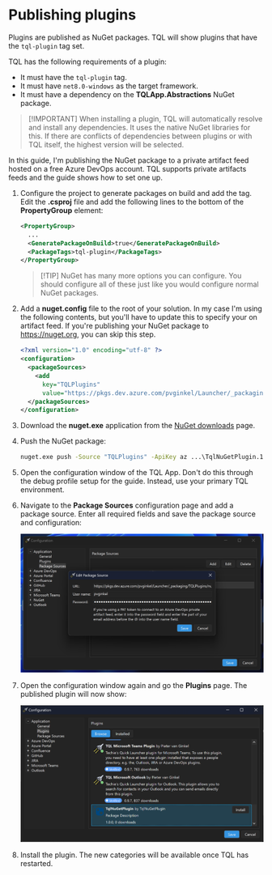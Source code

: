 # Publishing plugins

Plugins are published as NuGet packages. TQL will show plugins that have the
`tql-plugin` tag set.

TQL has the following requirements of a plugin:

- It must have the `tql-plugin` tag.
- It must have `net8.0-windows` as the target framework.
- It must have a dependency on the **TQLApp.Abstractions** NuGet package.

> [!IMPORTANT] When installing a plugin, TQL will automatically resolve and
> install any dependencies. It uses the native NuGet libraries for this. If
> there are conflicts of dependencies between plugins or with TQL itself, the
> highest version will be selected.

In this guide, I'm publishing the NuGet package to a private artifact feed
hosted on a free Azure DevOps account. TQL supports private artifacts feeds and
the guide shows how to set one up.

1. Configure the project to generate packages on build and add the tag. Edit the
   **.csproj** file and add the following lines to the bottom of the
   **PropertyGroup** element:

   ```xml
   <PropertyGroup>
     ...
     <GeneratePackageOnBuild>true</GeneratePackageOnBuild>
     <PackageTags>tql-plugin</PackageTags>
   </PropertyGroup>
   ```

   > [!TIP] NuGet has many more options you can configure. You should configure
   > all of these just like you would configure normal NuGet packages.

2. Add a **nuget.config** file to the root of your solution. In my case I'm
   using the following contents, but you'll have to update this to specify your
   on artifact feed. If you're publishing your NuGet package to
   https://nuget.org, you can skip this step.

   ```xml
   <?xml version="1.0" encoding="utf-8" ?>
   <configuration>
     <packageSources>
       <add
         key="TQLPlugins"
         value="https://pkgs.dev.azure.com/pvginkel/Launcher/_packaging/TQLPlugins/nuget/v3/index.json" />
     </packageSources>
   </configuration>
   ```

3. Download the **nuget.exe** application from the
   [NuGet downloads](https://www.nuget.org/downloads) page.

4. Push the NuGet package:

   ```bat
   nuget.exe push -Source "TQLPlugins" -ApiKey az ...\TqlNuGetPlugin.1.0.0.nupkg
   ```

5. Open the configuration window of the TQL App. Don't do this through the debug
   profile setup for the guide. Instead, use your primary TQL environment.

6. Navigate to the **Package Sources** configuration page and add a package
   source. Enter all required fields and save the package source and
   configuration:

   ![=2x](../Images/Add-package-source.png)

7. Open the configuration window again and go the **Plugins** page. The
   published plugin will now show:

   ![=2x](../Images/Install-plugin.png)

8. Install the plugin. The new categories will be available once TQL has
   restarted.
